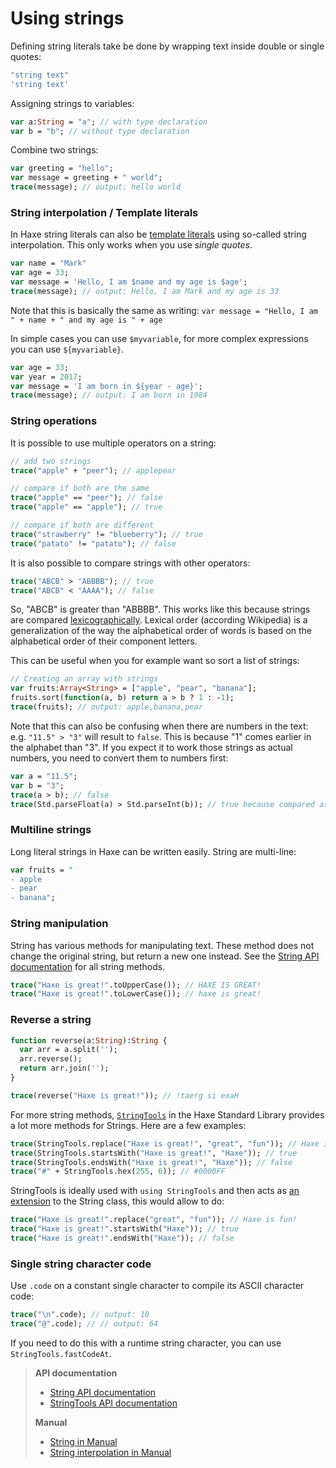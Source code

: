 # Using strings

Defining string literals take be done by wrapping text inside double or single quotes:

```haxe
"string text"
'string text'
```

Assigning strings to variables:

```haxe
var a:String = "a"; // with type declaration
var b = "b"; // without type declaration
```
Combine two strings:

```haxe
var greeting = "hello";
var message = greeting + " world"; 
trace(message); // output: hello world
```

### String interpolation / Template literals

In Haxe string literals can also be [template literals](https://haxe.org/manual/lf-string-interpolation.html) using so-called string interpolation. This only works when you use _single quotes_.

```haxe
var name = "Mark"
var age = 33;
var message = 'Hello, I am $name and my age is $age';
trace(message); // output: Hello, I am Mark and my age is 33
```
Note that this is basically the same as writing: 
`var message = "Hello, I am " + name + " and my age is " + age`

In simple cases you can use `$myvariable`, for more complex expressions you can use `${myvariable}`.

```haxe
var age = 33;
var year = 2017;
var message = 'I am born in ${year - age}';
trace(message); // output: I am born in 1984
```

### String operations

It is possible to use multiple operators on a string: 

```haxe
// add two strings
trace("apple" + "peer"); // applepear

// compare if both are the same
trace("apple" == "peer"); // false
trace("apple" == "apple"); // true

// compare if both are different
trace("strawberry" != "blueberry"); // true
trace("patato" != "patato"); // false
```

It is also possible to compare strings with other operators:

```haxe
trace("ABCB" > "ABBBB"); // true
trace("ABCB" < "AAAA"); // false
```
So, "ABCB" is greater than "ABBBB". This works like this because strings are compared [lexicographically](https://en.wikipedia.org/wiki/Lexicographical_order). Lexical order (according Wikipedia) is a generalization of the way the alphabetical order of words is based on the alphabetical order of their component letters.

This can be useful when you for example want so sort a list of strings:
	
```haxe
// Creating an array with strings
var fruits:Array<String> = ["apple", "pear", "banana"];
fruits.sort(function(a, b) return a > b ? 1 : -1);
trace(fruits); // output: apple,banana,pear
```
Note that this can also be confusing when there are numbers in the text: e.g. `"11.5" > "3"` will result to `false`. This is because "1" comes earlier in the alphabet than "3".
If you expect it to work those strings as actual numbers, you need to convert them to numbers first:
```haxe
var a = "11.5";
var b = "3";
trace(a > b); // false
trace(Std.parseFloat(a) > Std.parseInt(b)); // true because compared as actual numbers
```

### Multiline strings

Long literal strings in Haxe can be written easily. String are multi-line:

```haxe
var fruits = "
- apple
- pear
- banana";
```

### String manipulation

String has various methods for manipulating text. These method does not change the original string, but return a new one instead. See the [String API documentation](http://api.haxe.org/String.html) for all string methods.
```haxe
trace("Haxe is great!".toUpperCase()); // HAXE IS GREAT!
trace("Haxe is great!".toLowerCase()); // haxe is great!
```

### Reverse a string

```haxe
function reverse(a:String):String {
  var arr = a.split('');
  arr.reverse();
  return arr.join('');
}

trace(reverse("Haxe is great!")); // !taerg si exaH
```

For more string methods, [`StringTools`](http://api.haxe.org/StringTools.html) in the Haxe Standard Library provides a lot more methods for Strings. Here are a few examples:

```haxe
trace(StringTools.replace("Haxe is great!", "great", "fun")); // Haxe is fun!
trace(StringTools.startsWith("Haxe is great!", "Haxe")); // true
trace(StringTools.endsWith("Haxe is great!", "Haxe")); // false
trace("#" + StringTools.hex(255, 6)); // #0000FF
```
StringTools is ideally used with `using StringTools` and then acts as [an extension](https://haxe.org/manual/lf-static-extension.html) to the String class, this would allow to do:
```haxe
trace("Haxe is great!".replace("great", "fun")); // Haxe is fun!
trace("Haxe is great!".startsWith("Haxe")); // true
trace("Haxe is great!".endsWith("Haxe")); // false
```

### Single string character code

Use `.code` on a constant single character to compile its ASCII character code:
```haxe
trace("\n".code); // output: 10
trace("@".code); // // output: 64
```
If you need to do this with a runtime string character, you can use `StringTools.fastCodeAt`.

> **API documentation**
> 
> * [String API documentation](http://api.haxe.org/String.html)
> * [StringTools API documentation](http://api.haxe.org/StringTools.html)
>
> **Manual**
> 
> * [String in Manual](https://haxe.org/manual/std-String.html)
> * [String interpolation in Manual](https://haxe.org/manual/lf-string-interpolation.html)
